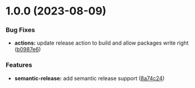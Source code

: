 # 1.0.0 (2023-08-09)


### Bug Fixes

* **actions:** update release action to build and allow packages write right ([b0987e6](https://github.com/kuzzleio/kuzzle-plugin-hermes-messenger/commit/b0987e61ff429f69f0c8c7f4adc63308678b1a1d))


### Features

* **semantic-release:** add semantic release support ([8a74c24](https://github.com/kuzzleio/kuzzle-plugin-hermes-messenger/commit/8a74c248312e4219d943df1829e48b11881c8a8b))
